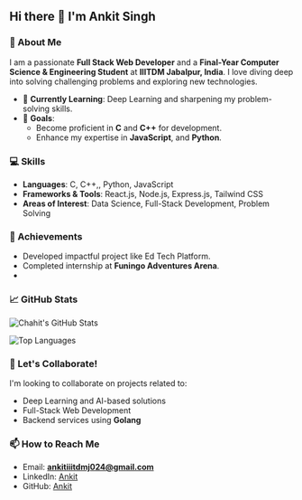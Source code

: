 ## Hi there 👋 I'm Ankit Singh

### 🌟 About Me
I am a passionate **Full Stack Web Developer** and a **Final-Year Computer Science & Engineering Student** at **IIITDM Jabalpur, India**. I love diving deep into solving challenging problems and exploring new technologies. 

- 🌱 **Currently Learning**: Deep Learning and sharpening my problem-solving skills.  
- 🎯 **Goals**: 
  - Become proficient in **C** and **C++** for development.  
  - Enhance my expertise in **JavaScript**, and **Python**.  

### 💻 Skills
- **Languages**: C, C++,, Python, JavaScript  
- **Frameworks & Tools**: React.js, Node.js, Express.js, Tailwind CSS  
- **Areas of Interest**: Data Science, Full-Stack Development, Problem Solving  

### 🚀 Achievements
- Developed impactful project like Ed Tech Platform.  
- Completed internship at **Funingo Adventures Arena**.
- 
### 📈 GitHub Stats
![Chahit's GitHub Stats](https://github-readme-stats.vercel.app/api?username=ankit-024&show_icons=true&theme=radical)

![Top Languages](https://github-readme-stats.vercel.app/api/top-langs/?username=ankit-024&layout=compact&theme=radical)



### 🤝 Let's Collaborate!
I'm looking to collaborate on projects related to:  
- Deep Learning and AI-based solutions  
- Full-Stack Web Development  
- Backend services using **Golang**  

### 📫 How to Reach Me
- Email: **ankitiiitdmj024@gmail.com**  
- LinkedIn: [Ankit](https://www.linkedin.com/in/ankit-singh-0a3ba322b)  
- GitHub: [Ankit](https://github.com/ankit-024)  
 
